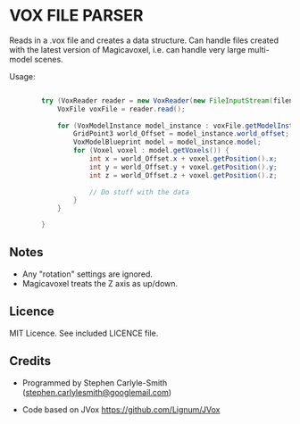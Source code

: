 # VOX FILE PARSER

Reads in a .vox file and creates a data structure.  Can handle files created with the latest version of Magicavoxel, i.e. can handle very large multi-model scenes.

Usage:
```Java

		try (VoxReader reader = new VoxReader(new FileInputStream(filename))) {
			VoxFile voxFile = reader.read();
			
			for (VoxModelInstance model_instance : voxFile.getModelInstances()) {
				GridPoint3 world_Offset = model_instance.world_offset;
				VoxModelBlueprint model = model_instance.model;
				for (Voxel voxel : model.getVoxels()) {
					int x = world_Offset.x + voxel.getPosition().x;
					int y = world_Offset.y + voxel.getPosition().y;
					int z = world_Offset.z + voxel.getPosition().z;
					
					// Do stuff with the data 
				}
			}

		}

```

## Notes
* Any "rotation" settings are ignored.
* Magicavoxel treats the Z axis as up/down.


## Licence
MIT Licence.  See included LICENCE file.


## Credits
* Programmed by Stephen Carlyle-Smith (stephen.carlylesmith@googlemail.com)

* Code based on JVox https://github.com/Lignum/JVox
